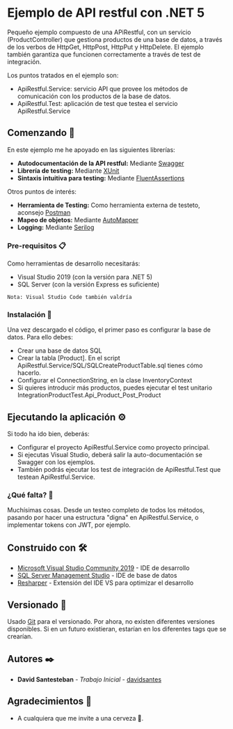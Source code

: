 # Ejemplo de API restful con .NET 5
Pequeño ejemplo compuesto de una APiRestful, con un servicio (ProductController) que gestiona productos de una base de datos, a través de los verbos de HttpGet, HttpPost, HttpPut y HttpDelete. El ejemplo también garantiza que funcionen correctamente a través de test de integración.

Los puntos tratados en el ejemplo son:
* ApiRestful.Service: servicio API que provee los métodos de comunicación con los productos de la base de datos.
* ApiRestful.Test: aplicación de test que testea el servicio ApiRestful.Service

## Comenzando 🚀

En este ejemplo me he apoyado en las siguientes librerías:
* **Autodocumentación de la API restful:** Mediante [Swagger](https://swagger.io/)
* **Librería de testing:** Mediante [XUnit](https://xunit.net/)
* **Sintaxis intuitiva para testing:** Mediante [FluentAssertions](https://fluentassertions.com/)

Otros puntos de interés:
* **Herramienta de Testing:** Como herramienta externa de testeto, aconsejo [Postman](https://www.postman.com/)
* **Mapeo de objetos:** Mediante [AutoMapper](https://automapper.org/)
* **Logging:** Mediante [Serilog](https://serilog.net/)


### Pre-requisitos 📋

Como herramientas de desarrollo necesitarás:
* Visual Studio 2019 (con la versión para .NET 5)
* SQL Server (con la versión Express es suficiente)

```
Nota: Visual Studio Code también valdría
```

### Instalación 🔧

Una vez descargado el código, el primer paso es configurar la base de datos. Para ello debes:
* Crear una base de datos SQL
* Crear la tabla [Product]. En el script ApiRestful.Service/SQL/SQLCreateProductTable.sql tienes cómo hacerlo.
* Configurar el ConnectionString, en la clase InventoryContext
* Si quieres introducir más productos, puedes ejecutar el test unitario IntegrationProductTest.Api_Product_Post_Product

## Ejecutando la aplicación ⚙️

Si todo ha ido bien, deberás:
* Configurar el proyecto ApiRestful.Service como proyecto principal.
* Si ejecutas Visual Studio, deberá salir la auto-documentación se Swagger con los ejemplos.
* También podrás ejecutar los test de integración de ApiRestful.Test que testean ApiRestful.Service.

### ¿Qué falta? 🔩

Muchísimas cosas. Desde un testeo completo de todos los métodos, pasando por hacer una estructura "digna" en ApiRestful.Service, o implementar tokens con JWT, por ejemplo.

## Construido con 🛠️

* [Microsoft Visual Studio Community 2019](https://visualstudio.microsoft.com/es/vs/) - IDE  de desarrollo
* [SQL Server Management Studio](https://docs.microsoft.com/es-es/sql/?view=sql-server-ver15/) - IDE de base de datos
* [Resharper](https://www.jetbrains.com/es-es/resharper/) - Extensión del IDE VS para optimizar el desarrollo

## Versionado 📌

Usado [Git](https://git-scm.com//) para el versionado. Por ahora, no existen diferentes versiones disponibles. Si en un futuro existieran, estarían en los diferentes tags que se crearían.

## Autores ✒️

* **David Santesteban** - *Trabajo Inicial* - [davidsantes](https://github.com/davidsantes)

## Agradecimientos 🎁

* A cualquiera que me invite a una cerveza 🍺. 
